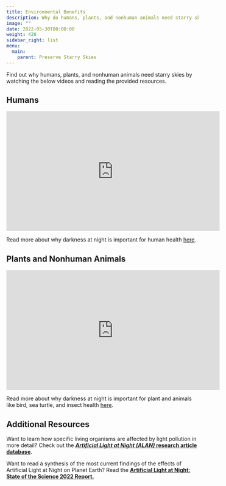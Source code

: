 ```yaml
---
title: Environmental Benefits
description: Why do humans, plants, and nonhuman animals need starry skies?
image: ""
date: 2022-05-30T00:00:00
weight: 420
sidebar_right: list
menu:
  main:
    parent: Preserve Starry Skies
---
```

Find out why humans, plants, and nonhuman animals need starry skies by watching the below videos and reading the provided resources.

## Humans

<iframe width="560" height="315" src="https://www.youtube.com/embed/BKQH6T1DZvI" title="YouTube video player" frameborder="0" allow="accelerometer; autoplay; clipboard-write; encrypted-media; gyroscope; picture-in-picture" allowfullscreen></iframe>

Read more about why darkness at night is important for human health [here](https://www.darksky.org/light-pollution/human-health/).

## Plants and Nonhuman Animals

<iframe width="560" height="315" src="https://www.youtube.com/embed/ooLYWwA43SE" title="YouTube video player" frameborder="0" allow="accelerometer; autoplay; clipboard-write; encrypted-media; gyroscope; picture-in-picture" allowfullscreen></iframe>

Read more about why darkness at night is important for plant and animals like bird, sea turtle, and insect health [](https://www.darksky.org/light-pollution/human-health/)[here](https://www.darksky.org/light-pollution/wildlife/).

## Additional Resources

Want to learn how specific living organisms are affected by light pollution in more detail?  Check out the **[*Artificial Light at Night* *(ALAN)* research article database](https://www.zotero.org/groups/2913367/alan_db/library)**.

Want to read a synthesis of the most current findings of the effects of Artificial Light at Night on Planet Earth? Read the **[Artificial Light at Night: State of the Science 2022 Report.](https://www.darksky.org/artificial-light-at-night-state-of-the-science-2022-report/)**